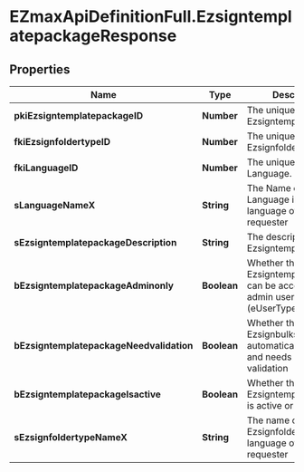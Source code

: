 # EZmaxApiDefinitionFull.EzsigntemplatepackageResponse

## Properties

Name | Type | Description | Notes
------------ | ------------- | ------------- | -------------
**pkiEzsigntemplatepackageID** | **Number** | The unique ID of the Ezsigntemplatepackage | 
**fkiEzsignfoldertypeID** | **Number** | The unique ID of the Ezsignfoldertype. | 
**fkiLanguageID** | **Number** | The unique ID of the Language.  Valid values:  |Value|Description| |-|-| |1|French| |2|English| | 
**sLanguageNameX** | **String** | The Name of the Language in the language of the requester | 
**sEzsigntemplatepackageDescription** | **String** | The description of the Ezsigntemplatepackage | 
**bEzsigntemplatepackageAdminonly** | **Boolean** | Whether the Ezsigntemplatepackage can be accessed by admin users only (eUserType&#x3D;Normal) | 
**bEzsigntemplatepackageNeedvalidation** | **Boolean** | Whether the Ezsignbulksend was automatically modified and needs a manual validation | 
**bEzsigntemplatepackageIsactive** | **Boolean** | Whether the Ezsigntemplatepackage is active or not | 
**sEzsignfoldertypeNameX** | **String** | The name of the Ezsignfoldertype in the language of the requester | 


